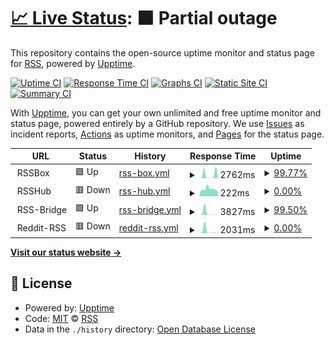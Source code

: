 # [📈 Live Status](https://GetRSS.github.io/upptime): <!--live status--> **🟧 Partial outage**

This repository contains the open-source uptime monitor and status page for [RSS](https://www.reddit.com/r/rss/), powered by [Upptime](https://github.com/upptime/upptime).

[![Uptime CI](https://github.com/GetRSS/upptime/workflows/Uptime%20CI/badge.svg)](https://github.com/GetRSS/upptime/actions?query=workflow%3A%22Uptime+CI%22)
[![Response Time CI](https://github.com/GetRSS/upptime/workflows/Response%20Time%20CI/badge.svg)](https://github.com/GetRSS/upptime/actions?query=workflow%3A%22Response+Time+CI%22)
[![Graphs CI](https://github.com/GetRSS/upptime/workflows/Graphs%20CI/badge.svg)](https://github.com/GetRSS/upptime/actions?query=workflow%3A%22Graphs+CI%22)
[![Static Site CI](https://github.com/GetRSS/upptime/workflows/Static%20Site%20CI/badge.svg)](https://github.com/GetRSS/upptime/actions?query=workflow%3A%22Static+Site+CI%22)
[![Summary CI](https://github.com/GetRSS/upptime/workflows/Summary%20CI/badge.svg)](https://github.com/GetRSS/upptime/actions?query=workflow%3A%22Summary+CI%22)

With [Upptime](https://upptime.js.org), you can get your own unlimited and free uptime monitor and status page, powered entirely by a GitHub repository. We use [Issues](https://github.com/GetRSS/upptime/issues) as incident reports, [Actions](https://github.com/GetRSS/upptime/actions) as uptime monitors, and [Pages](https://GetRSS.github.io/upptime) for the status page.

<!--start: status pages-->
<!-- This summary is generated by Upptime (https://github.com/upptime/upptime) -->
<!-- Do not edit this manually, your changes will be overwritten -->
<!-- prettier-ignore -->
| URL | Status | History | Response Time | Uptime |
| --- | ------ | ------- | ------------- | ------ |
| <img alt="" src="https://icons.duckduckgo.com/ip3/null.ico" height="13"> RSSBox | 🟩 Up | [rss-box.yml](https://github.com/GetRSS/upptime/commits/HEAD/history/rss-box.yml) | <details><summary><img alt="Response time graph" src="./graphs/rss-box/response-time-week.png" height="20"> 2762ms</summary><br><a href="https://GetRSS.github.io/upptime/history/rss-box"><img alt="Response time 1313" src="https://img.shields.io/endpoint?url=https%3A%2F%2Fraw.githubusercontent.com%2FGetRSS%2Fupptime%2FHEAD%2Fapi%2Frss-box%2Fresponse-time.json"></a><br><a href="https://GetRSS.github.io/upptime/history/rss-box"><img alt="24-hour response time 223" src="https://img.shields.io/endpoint?url=https%3A%2F%2Fraw.githubusercontent.com%2FGetRSS%2Fupptime%2FHEAD%2Fapi%2Frss-box%2Fresponse-time-day.json"></a><br><a href="https://GetRSS.github.io/upptime/history/rss-box"><img alt="7-day response time 2762" src="https://img.shields.io/endpoint?url=https%3A%2F%2Fraw.githubusercontent.com%2FGetRSS%2Fupptime%2FHEAD%2Fapi%2Frss-box%2Fresponse-time-week.json"></a><br><a href="https://GetRSS.github.io/upptime/history/rss-box"><img alt="30-day response time 2265" src="https://img.shields.io/endpoint?url=https%3A%2F%2Fraw.githubusercontent.com%2FGetRSS%2Fupptime%2FHEAD%2Fapi%2Frss-box%2Fresponse-time-month.json"></a><br><a href="https://GetRSS.github.io/upptime/history/rss-box"><img alt="1-year response time 1587" src="https://img.shields.io/endpoint?url=https%3A%2F%2Fraw.githubusercontent.com%2FGetRSS%2Fupptime%2FHEAD%2Fapi%2Frss-box%2Fresponse-time-year.json"></a></details> | <details><summary><a href="https://GetRSS.github.io/upptime/history/rss-box">99.77%</a></summary><a href="https://GetRSS.github.io/upptime/history/rss-box"><img alt="All-time uptime 99.87%" src="https://img.shields.io/endpoint?url=https%3A%2F%2Fraw.githubusercontent.com%2FGetRSS%2Fupptime%2FHEAD%2Fapi%2Frss-box%2Fuptime.json"></a><br><a href="https://GetRSS.github.io/upptime/history/rss-box"><img alt="24-hour uptime 100.00%" src="https://img.shields.io/endpoint?url=https%3A%2F%2Fraw.githubusercontent.com%2FGetRSS%2Fupptime%2FHEAD%2Fapi%2Frss-box%2Fuptime-day.json"></a><br><a href="https://GetRSS.github.io/upptime/history/rss-box"><img alt="7-day uptime 99.77%" src="https://img.shields.io/endpoint?url=https%3A%2F%2Fraw.githubusercontent.com%2FGetRSS%2Fupptime%2FHEAD%2Fapi%2Frss-box%2Fuptime-week.json"></a><br><a href="https://GetRSS.github.io/upptime/history/rss-box"><img alt="30-day uptime 99.08%" src="https://img.shields.io/endpoint?url=https%3A%2F%2Fraw.githubusercontent.com%2FGetRSS%2Fupptime%2FHEAD%2Fapi%2Frss-box%2Fuptime-month.json"></a><br><a href="https://GetRSS.github.io/upptime/history/rss-box"><img alt="1-year uptime 99.76%" src="https://img.shields.io/endpoint?url=https%3A%2F%2Fraw.githubusercontent.com%2FGetRSS%2Fupptime%2FHEAD%2Fapi%2Frss-box%2Fuptime-year.json"></a></details>
| <img alt="" src="https://icons.duckduckgo.com/ip3/null.ico" height="13"> RSSHub | 🟥 Down | [rss-hub.yml](https://github.com/GetRSS/upptime/commits/HEAD/history/rss-hub.yml) | <details><summary><img alt="Response time graph" src="./graphs/rss-hub/response-time-week.png" height="20"> 222ms</summary><br><a href="https://GetRSS.github.io/upptime/history/rss-hub"><img alt="Response time 203" src="https://img.shields.io/endpoint?url=https%3A%2F%2Fraw.githubusercontent.com%2FGetRSS%2Fupptime%2FHEAD%2Fapi%2Frss-hub%2Fresponse-time.json"></a><br><a href="https://GetRSS.github.io/upptime/history/rss-hub"><img alt="24-hour response time 203" src="https://img.shields.io/endpoint?url=https%3A%2F%2Fraw.githubusercontent.com%2FGetRSS%2Fupptime%2FHEAD%2Fapi%2Frss-hub%2Fresponse-time-day.json"></a><br><a href="https://GetRSS.github.io/upptime/history/rss-hub"><img alt="7-day response time 222" src="https://img.shields.io/endpoint?url=https%3A%2F%2Fraw.githubusercontent.com%2FGetRSS%2Fupptime%2FHEAD%2Fapi%2Frss-hub%2Fresponse-time-week.json"></a><br><a href="https://GetRSS.github.io/upptime/history/rss-hub"><img alt="30-day response time 199" src="https://img.shields.io/endpoint?url=https%3A%2F%2Fraw.githubusercontent.com%2FGetRSS%2Fupptime%2FHEAD%2Fapi%2Frss-hub%2Fresponse-time-month.json"></a><br><a href="https://GetRSS.github.io/upptime/history/rss-hub"><img alt="1-year response time 204" src="https://img.shields.io/endpoint?url=https%3A%2F%2Fraw.githubusercontent.com%2FGetRSS%2Fupptime%2FHEAD%2Fapi%2Frss-hub%2Fresponse-time-year.json"></a></details> | <details><summary><a href="https://GetRSS.github.io/upptime/history/rss-hub">0.00%</a></summary><a href="https://GetRSS.github.io/upptime/history/rss-hub"><img alt="All-time uptime 16.10%" src="https://img.shields.io/endpoint?url=https%3A%2F%2Fraw.githubusercontent.com%2FGetRSS%2Fupptime%2FHEAD%2Fapi%2Frss-hub%2Fuptime.json"></a><br><a href="https://GetRSS.github.io/upptime/history/rss-hub"><img alt="24-hour uptime 0.00%" src="https://img.shields.io/endpoint?url=https%3A%2F%2Fraw.githubusercontent.com%2FGetRSS%2Fupptime%2FHEAD%2Fapi%2Frss-hub%2Fuptime-day.json"></a><br><a href="https://GetRSS.github.io/upptime/history/rss-hub"><img alt="7-day uptime 0.00%" src="https://img.shields.io/endpoint?url=https%3A%2F%2Fraw.githubusercontent.com%2FGetRSS%2Fupptime%2FHEAD%2Fapi%2Frss-hub%2Fuptime-week.json"></a><br><a href="https://GetRSS.github.io/upptime/history/rss-hub"><img alt="30-day uptime 0.00%" src="https://img.shields.io/endpoint?url=https%3A%2F%2Fraw.githubusercontent.com%2FGetRSS%2Fupptime%2FHEAD%2Fapi%2Frss-hub%2Fuptime-month.json"></a><br><a href="https://GetRSS.github.io/upptime/history/rss-hub"><img alt="1-year uptime 0.00%" src="https://img.shields.io/endpoint?url=https%3A%2F%2Fraw.githubusercontent.com%2FGetRSS%2Fupptime%2FHEAD%2Fapi%2Frss-hub%2Fuptime-year.json"></a></details>
| <img alt="" src="https://icons.duckduckgo.com/ip3/null.ico" height="13"> RSS-Bridge | 🟩 Up | [rss-bridge.yml](https://github.com/GetRSS/upptime/commits/HEAD/history/rss-bridge.yml) | <details><summary><img alt="Response time graph" src="./graphs/rss-bridge/response-time-week.png" height="20"> 3827ms</summary><br><a href="https://GetRSS.github.io/upptime/history/rss-bridge"><img alt="Response time 1869" src="https://img.shields.io/endpoint?url=https%3A%2F%2Fraw.githubusercontent.com%2FGetRSS%2Fupptime%2FHEAD%2Fapi%2Frss-bridge%2Fresponse-time.json"></a><br><a href="https://GetRSS.github.io/upptime/history/rss-bridge"><img alt="24-hour response time 3555" src="https://img.shields.io/endpoint?url=https%3A%2F%2Fraw.githubusercontent.com%2FGetRSS%2Fupptime%2FHEAD%2Fapi%2Frss-bridge%2Fresponse-time-day.json"></a><br><a href="https://GetRSS.github.io/upptime/history/rss-bridge"><img alt="7-day response time 3827" src="https://img.shields.io/endpoint?url=https%3A%2F%2Fraw.githubusercontent.com%2FGetRSS%2Fupptime%2FHEAD%2Fapi%2Frss-bridge%2Fresponse-time-week.json"></a><br><a href="https://GetRSS.github.io/upptime/history/rss-bridge"><img alt="30-day response time 3241" src="https://img.shields.io/endpoint?url=https%3A%2F%2Fraw.githubusercontent.com%2FGetRSS%2Fupptime%2FHEAD%2Fapi%2Frss-bridge%2Fresponse-time-month.json"></a><br><a href="https://GetRSS.github.io/upptime/history/rss-bridge"><img alt="1-year response time 2447" src="https://img.shields.io/endpoint?url=https%3A%2F%2Fraw.githubusercontent.com%2FGetRSS%2Fupptime%2FHEAD%2Fapi%2Frss-bridge%2Fresponse-time-year.json"></a></details> | <details><summary><a href="https://GetRSS.github.io/upptime/history/rss-bridge">99.50%</a></summary><a href="https://GetRSS.github.io/upptime/history/rss-bridge"><img alt="All-time uptime 99.91%" src="https://img.shields.io/endpoint?url=https%3A%2F%2Fraw.githubusercontent.com%2FGetRSS%2Fupptime%2FHEAD%2Fapi%2Frss-bridge%2Fuptime.json"></a><br><a href="https://GetRSS.github.io/upptime/history/rss-bridge"><img alt="24-hour uptime 96.52%" src="https://img.shields.io/endpoint?url=https%3A%2F%2Fraw.githubusercontent.com%2FGetRSS%2Fupptime%2FHEAD%2Fapi%2Frss-bridge%2Fuptime-day.json"></a><br><a href="https://GetRSS.github.io/upptime/history/rss-bridge"><img alt="7-day uptime 99.50%" src="https://img.shields.io/endpoint?url=https%3A%2F%2Fraw.githubusercontent.com%2FGetRSS%2Fupptime%2FHEAD%2Fapi%2Frss-bridge%2Fuptime-week.json"></a><br><a href="https://GetRSS.github.io/upptime/history/rss-bridge"><img alt="30-day uptime 99.18%" src="https://img.shields.io/endpoint?url=https%3A%2F%2Fraw.githubusercontent.com%2FGetRSS%2Fupptime%2FHEAD%2Fapi%2Frss-bridge%2Fuptime-month.json"></a><br><a href="https://GetRSS.github.io/upptime/history/rss-bridge"><img alt="1-year uptime 99.82%" src="https://img.shields.io/endpoint?url=https%3A%2F%2Fraw.githubusercontent.com%2FGetRSS%2Fupptime%2FHEAD%2Fapi%2Frss-bridge%2Fuptime-year.json"></a></details>
| <img alt="" src="https://icons.duckduckgo.com/ip3/null.ico" height="13"> Reddit-RSS | 🟥 Down | [reddit-rss.yml](https://github.com/GetRSS/upptime/commits/HEAD/history/reddit-rss.yml) | <details><summary><img alt="Response time graph" src="./graphs/reddit-rss/response-time-week.png" height="20"> 2031ms</summary><br><a href="https://GetRSS.github.io/upptime/history/reddit-rss"><img alt="Response time 1196" src="https://img.shields.io/endpoint?url=https%3A%2F%2Fraw.githubusercontent.com%2FGetRSS%2Fupptime%2FHEAD%2Fapi%2Freddit-rss%2Fresponse-time.json"></a><br><a href="https://GetRSS.github.io/upptime/history/reddit-rss"><img alt="24-hour response time 311" src="https://img.shields.io/endpoint?url=https%3A%2F%2Fraw.githubusercontent.com%2FGetRSS%2Fupptime%2FHEAD%2Fapi%2Freddit-rss%2Fresponse-time-day.json"></a><br><a href="https://GetRSS.github.io/upptime/history/reddit-rss"><img alt="7-day response time 2031" src="https://img.shields.io/endpoint?url=https%3A%2F%2Fraw.githubusercontent.com%2FGetRSS%2Fupptime%2FHEAD%2Fapi%2Freddit-rss%2Fresponse-time-week.json"></a><br><a href="https://GetRSS.github.io/upptime/history/reddit-rss"><img alt="30-day response time 1452" src="https://img.shields.io/endpoint?url=https%3A%2F%2Fraw.githubusercontent.com%2FGetRSS%2Fupptime%2FHEAD%2Fapi%2Freddit-rss%2Fresponse-time-month.json"></a><br><a href="https://GetRSS.github.io/upptime/history/reddit-rss"><img alt="1-year response time 1555" src="https://img.shields.io/endpoint?url=https%3A%2F%2Fraw.githubusercontent.com%2FGetRSS%2Fupptime%2FHEAD%2Fapi%2Freddit-rss%2Fresponse-time-year.json"></a></details> | <details><summary><a href="https://GetRSS.github.io/upptime/history/reddit-rss">0.00%</a></summary><a href="https://GetRSS.github.io/upptime/history/reddit-rss"><img alt="All-time uptime 39.17%" src="https://img.shields.io/endpoint?url=https%3A%2F%2Fraw.githubusercontent.com%2FGetRSS%2Fupptime%2FHEAD%2Fapi%2Freddit-rss%2Fuptime.json"></a><br><a href="https://GetRSS.github.io/upptime/history/reddit-rss"><img alt="24-hour uptime 0.00%" src="https://img.shields.io/endpoint?url=https%3A%2F%2Fraw.githubusercontent.com%2FGetRSS%2Fupptime%2FHEAD%2Fapi%2Freddit-rss%2Fuptime-day.json"></a><br><a href="https://GetRSS.github.io/upptime/history/reddit-rss"><img alt="7-day uptime 0.00%" src="https://img.shields.io/endpoint?url=https%3A%2F%2Fraw.githubusercontent.com%2FGetRSS%2Fupptime%2FHEAD%2Fapi%2Freddit-rss%2Fuptime-week.json"></a><br><a href="https://GetRSS.github.io/upptime/history/reddit-rss"><img alt="30-day uptime 0.00%" src="https://img.shields.io/endpoint?url=https%3A%2F%2Fraw.githubusercontent.com%2FGetRSS%2Fupptime%2FHEAD%2Fapi%2Freddit-rss%2Fuptime-month.json"></a><br><a href="https://GetRSS.github.io/upptime/history/reddit-rss"><img alt="1-year uptime 0.00%" src="https://img.shields.io/endpoint?url=https%3A%2F%2Fraw.githubusercontent.com%2FGetRSS%2Fupptime%2FHEAD%2Fapi%2Freddit-rss%2Fuptime-year.json"></a></details>

<!--end: status pages-->

[**Visit our status website →**](https://GetRSS.github.io/upptime)

## 📄 License

- Powered by: [Upptime](https://github.com/upptime/upptime)
- Code: [MIT](./LICENSE) © [RSS](https://www.reddit.com/r/rss/)
- Data in the `./history` directory: [Open Database License](https://opendatacommons.org/licenses/odbl/1-0/)
